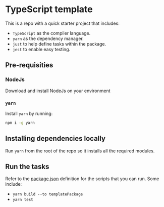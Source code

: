 # TypeScript template

This is a repo with a quick starter project that includes:

- `TypeScript` as the compiler language.
- `yarn` as the dependency manager.
- `just` to help define tasks within the package.
- `jest` to enable easy testing.

## Pre-requisities

### NodeJs

Download and install NodeJs on your environment

### `yarn`

Install `yarn` by running:

```bash
npm i -g yarn
```

## Installing dependencies locally

Run `yarn` from the root of the repo so it installs all the required modules.

## Run the tasks

Refer to the [package.json](./package.json) definition for the scripts that you can run. Some include:

- `yarn build --to templatePackage`
- `yarn test`
